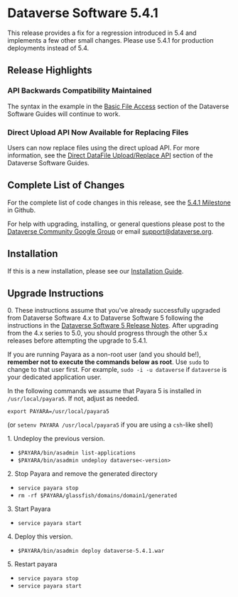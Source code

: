# Dataverse Software 5.4.1

This release provides a fix for a regression introduced in 5.4 and implements a few other small changes. Please use 5.4.1 for production deployments instead of 5.4.

## Release Highlights

### API Backwards Compatibility Maintained

The syntax in the example in the [Basic File Access](https://guides.dataverse.org/en/5.4.1/api/dataaccess.html#basic-file-access) section of the Dataverse Software Guides will continue to work.

### Direct Upload API Now Available for Replacing Files

Users can now replace files using the direct upload API. For more information, see the [Direct DataFile Upload/Replace API](https://guides.dataverse.org/en/5.4.1/developers/s3-direct-upload-api.html) section of the Dataverse Software Guides.

## Complete List of Changes

For the complete list of code changes in this release, see the [5.4.1 Milestone](https://github.com/IQSS/dataverse/milestone/95?closed=1) in Github.

For help with upgrading, installing, or general questions please post to the [Dataverse Community Google Group](https://groups.google.com/forum/#!forum/dataverse-community) or email support@dataverse.org.

## Installation

If this is a new installation, please see our [Installation Guide](https://guides.dataverse.org/en/5.4.1/installation/).

## Upgrade Instructions

0\. These instructions assume that you've already successfully upgraded from Dataverse Software 4.x to Dataverse Software 5 following the instructions in the [Dataverse Software 5 Release Notes](https://github.com/IQSS/dataverse/releases/tag/v5.0). After upgrading from the 4.x series to 5.0, you should progress through the other 5.x releases before attempting the upgrade to 5.4.1.

If you are running Payara as a non-root user (and you should be!), **remember not to execute the commands below as root**. Use `sudo` to change to that user first. For example, `sudo -i -u dataverse` if `dataverse` is your dedicated application user.  

In the following commands we assume that Payara 5 is installed in `/usr/local/payara5`. If not, adjust as needed.

`export PAYARA=/usr/local/payara5`

(or `setenv PAYARA /usr/local/payara5` if you are using a `csh`-like shell)

1\. Undeploy the previous version.

- `$PAYARA/bin/asadmin list-applications`
- `$PAYARA/bin/asadmin undeploy dataverse<-version>`

2\. Stop Payara and remove the generated directory

- `service payara stop`
- `rm -rf $PAYARA/glassfish/domains/domain1/generated`

3\. Start Payara

- `service payara start`
  
4\. Deploy this version.

- `$PAYARA/bin/asadmin deploy dataverse-5.4.1.war`

5\. Restart payara

- `service payara stop`
- `service payara start`
